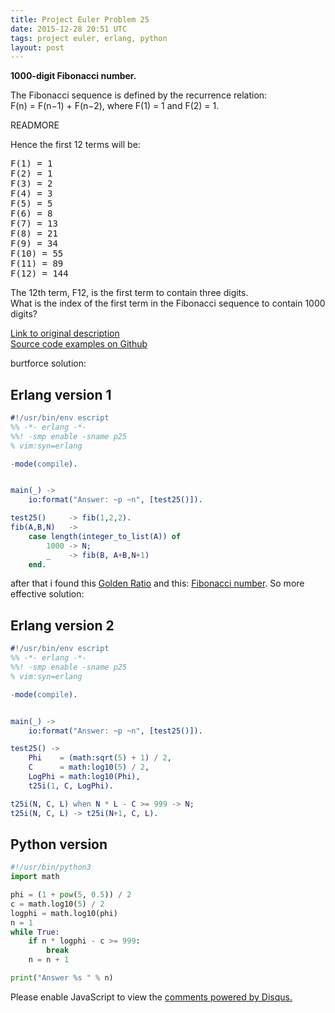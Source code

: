 ```yaml
---
title: Project Euler Problem 25
date: 2015-12-28 20:51 UTC
tags: project euler, erlang, python
layout: post
---
```


<b>1000-digit Fibonacci number.</b>

The Fibonacci sequence is defined by the recurrence relation:<br>
F(n) = F(n−1) + F(n−2), where F(1) = 1 and F(2) = 1.<br>

READMORE

Hence the first 12 terms will be:<br>
<pre>
F(1) = 1
F(2) = 1
F(3) = 2
F(4) = 3
F(5) = 5
F(6) = 8
F(7) = 13
F(8) = 21
F(9) = 34
F(10) = 55
F(11) = 89
F(12) = 144
</pre>

The 12th term, F12, is the first term to contain three digits.<br>
What is the index of the first term in the Fibonacci sequence to contain 1000 digits?<br>

[Link to original description](https://projecteuler.net/problem=25)<br/>
[Source code examples on Github](https://github.com/mijkenator/pr_euler/tree/master/p25)<br>

burtforce solution:

## Erlang version 1
```erlang
#!/usr/bin/env escript
%% -*- erlang -*-
%%! -smp enable -sname p25
% vim:syn=erlang

-mode(compile).


main(_) ->
    io:format("Answer: ~p ~n", [test25()]).

test25()     -> fib(1,2,2).
fib(A,B,N)   ->
    case length(integer_to_list(A)) of
        1000 -> N;
        _    -> fib(B, A+B,N+1)
    end.

```

after that i found this [Golden Ratio](https://en.wikipedia.org/wiki/Golden_ratio) and this: [Fibonacci number](https://en.wikipedia.org/wiki/Fibonacci_number). So more effective solution:

## Erlang version 2
```erlang
#!/usr/bin/env escript
%% -*- erlang -*-
%%! -smp enable -sname p25
% vim:syn=erlang

-mode(compile).


main(_) ->
    io:format("Answer: ~p ~n", [test25()]).

test25() -> 
    Phi    = (math:sqrt(5) + 1) / 2,
    C      = math:log10(5) / 2,
    LogPhi = math:log10(Phi),
    t25i(1, C, LogPhi).

t25i(N, C, L) when N * L - C >= 999 -> N;
t25i(N, C, L) -> t25i(N+1, C, L).

```

## Python version
```python
#!/usr/bin/python3
import math

phi = (1 + pow(5, 0.5)) / 2
c = math.log10(5) / 2
logphi = math.log10(phi)
n = 1
while True:
    if n * logphi - c >= 999:
        break
    n = n + 1

print("Answer %s " % n)

```

<div id="disqus_thread"></div>
<script>
/**
* RECOMMENDED CONFIGURATION VARIABLES: EDIT AND UNCOMMENT THE SECTION BELOW TO INSERT DYNAMIC VALUES FROM YOUR PLATFORM OR CMS.
* LEARN WHY DEFINING THESE VARIABLES IS IMPORTANT: https://disqus.com/admin/universalcode/#configuration-variables
*/
/*
var disqus_config = function () {
    this.page.url = '2015/12/28/project-euler-problem-25/'; // Replace PAGE_URL with your page's canonical URL variable
    this.page.identifier = 'pep25'; // Replace PAGE_IDENTIFIER with your page's unique identifier variable
};
*/
(function() { // DON'T EDIT BELOW THIS LINE
var d = document, s = d.createElement('script');

s.src = '//mijkenator.disqus.com/embed.js';

s.setAttribute('data-timestamp', +new Date());
(d.head || d.body).appendChild(s);
})();
</script>
<noscript>Please enable JavaScript to view the <a href="https://disqus.com/?ref_noscript" rel="nofollow">comments powered by Disqus.</a></noscript>



